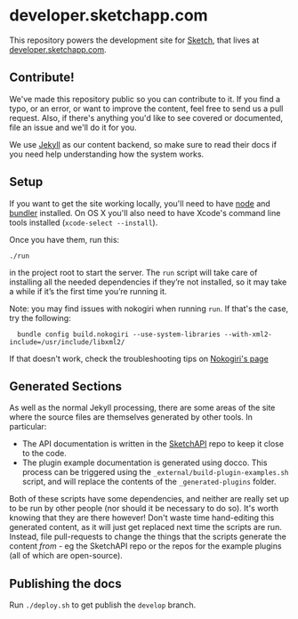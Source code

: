 # developer.sketchapp.com

This repository powers the development site for [Sketch](http://sketchapp.com), that lives at [developer.sketchapp.com](http://developer.sketchapp.com).

## Contribute!

We've made this repository public so you can contribute to it. If you find a typo, or an error, or want to improve the content, feel free to send us a pull request. Also, if there's anything you'd like to see covered or documented, file an issue and we'll do it for you.

We use [Jekyll](http://jekyllrb.com) as our content backend, so make sure to read their docs if you need help understanding how the system works.

## Setup

If you want to get the site working locally, you'll need to have [node](https://nodejs.org/en/) and [bundler](http://bundler.io) installed. On OS X you'll also need to have Xcode's command line tools installed (`xcode-select --install`).

Once you have them, run this:

```
./run
```

in the project root to start the server. The `run` script will take care of installing all the needed dependencies if they’re not installed, so it may take a while if it’s the first time you’re running it.

Note: you may find issues with nokogiri when running `run`. If that's the case, try the following:

```
  bundle config build.nokogiri --use-system-libraries --with-xml2-include=/usr/include/libxml2/
```

If that doesn't work, check the troubleshooting tips on [Nokogiri's page](http://www.nokogiri.org/tutorials/installing_nokogiri.html#mac_os_x)

## Generated Sections

As well as the normal Jekyll processing, there are some areas of the site where the source files are themselves generated by other tools. In particular:

- The API documentation is written in the [SketchAPI](https://github.com/BohemianCoding/SketchAPI) repo to keep it close to the code.
- The plugin example documentation is generated using docco. This process can be triggered using the `_external/build-plugin-examples.sh` script, and will replace the contents of the `_generated-plugins` folder.

Both of these scripts have some dependencies, and neither are really set up to be run by other people (nor should it be necessary to do so). It's worth knowing that they are there however! Don't waste time hand-editing this generated content, as it will just get replaced next time the scripts are run. Instead, file pull-requests to change the things that the scripts generate the content *from* - eg the SketchAPI repo or the repos for the example plugins (all of which are open-source).

## Publishing the docs

Run `./deploy.sh` to get publish the `develop` branch.
